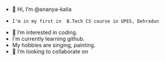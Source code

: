 - 👋 Hi, I’m @ananya-kalia
-     I'm in my first in  B.Tech CS course in UPES, Dehradun
- 👀 I’m interested in coding.
- I'm currently learning github.
- My hobbies are singing, painting.
- 💞️ I’m looking to collaborate on 
  

<!---
ananya-kalia/ananya-kalia is a ✨ special ✨ repository because its `README.md` (this file) appears on your GitHub profile.
You can click the Preview link to take a look at your changes.
--->
